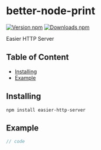# better-node-print
[![Version npm](https://img.shields.io/npm/v/easier-http-server.svg?logo=npm)](https://www.npmjs.com/package/easier-http-server)
[![Downloads npm](https://img.shields.io/npm/d18m/easier-http-server.svg?logo=npm)](https://www.npmjs.com/package/easier-http-server)

Easier HTTP Server

## Table of Content
- [Installing](#installing)
- [Example](#example)

## Installing
```npm install easier-http-server```

## Example
```js
// code
```
